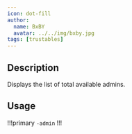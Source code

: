 ```yaml
---
icon: dot-fill
author:
  name: BxBY
  avatar: ../../img/bxby.jpg
tags: [trustables]
---
```


## Description
Displays the list of total available admins.

## Usage
!!!primary
`-admin`
!!!